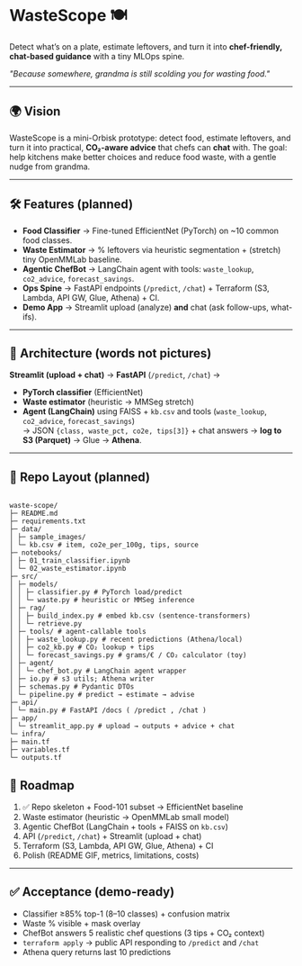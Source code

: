 # WasteScope 🍽️
Detect what’s on a plate, estimate leftovers, and turn it into **chef-friendly, chat-based guidance** with a tiny MLOps spine.

*"Because somewhere, grandma is still scolding you for wasting food."*

---

## 🌍 Vision
WasteScope is a mini-Orbisk prototype: detect food, estimate leftovers, and turn it into practical, **CO₂-aware advice** that chefs can **chat** with. The goal: help kitchens make better choices and reduce food waste, with a gentle nudge from grandma.

---

## 🛠️ Features (planned)
- **Food Classifier** → Fine-tuned EfficientNet (PyTorch) on ~10 common food classes.  
- **Waste Estimator** → % leftovers via heuristic segmentation + (stretch) tiny OpenMMLab baseline.  
- **Agentic ChefBot** → LangChain agent with tools: `waste_lookup`, `co2_advice`, `forecast_savings`.  
- **Ops Spine** → FastAPI endpoints (`/predict`, `/chat`) + Terraform (S3, Lambda, API GW, Glue, Athena) + CI.  
- **Demo App** → Streamlit upload (analyze) **and** chat (ask follow-ups, what-ifs).

---

## 🧩 Architecture (words not pictures)
**Streamlit (upload + chat)** → **FastAPI** (`/predict`, `/chat`) →  
- **PyTorch classifier** (EfficientNet)  
- **Waste estimator** (heuristic → MMSeg stretch)  
- **Agent (LangChain)** using FAISS + `kb.csv` and tools (`waste_lookup`, `co2_advice`, `forecast_savings`)  
→ JSON `{class, waste_pct, co2e, tips[3]}` + chat answers → **log to S3 (Parquet)** → Glue → **Athena**.

---

## 📂 Repo Layout (planned)


```

waste-scope/
├─ README.md
├─ requirements.txt
├─ data/
│ ├─ sample_images/
│ └─ kb.csv # item, co2e_per_100g, tips, source
├─ notebooks/
│ ├─ 01_train_classifier.ipynb
│ └─ 02_waste_estimator.ipynb
├─ src/
│ ├─ models/
│ │ ├─ classifier.py # PyTorch load/predict
│ │ └─ waste.py # heuristic or MMSeg inference
│ ├─ rag/
│ │ ├─ build_index.py # embed kb.csv (sentence-transformers)
│ │ └─ retrieve.py
│ ├─ tools/ # agent-callable tools
│ │ ├─ waste_lookup.py # recent predictions (Athena/local)
│ │ ├─ co2_kb.py # CO₂ lookup + tips
│ │ └─ forecast_savings.py # grams/€ / CO₂ calculator (toy)
│ ├─ agent/
│ │ └─ chef_bot.py # LangChain agent wrapper
│ ├─ io.py # s3 utils; Athena writer
│ ├─ schemas.py # Pydantic DTOs
│ └─ pipeline.py # predict → estimate → advise
├─ api/
│ └─ main.py # FastAPI /docs ( /predict , /chat )
├─ app/
│ └─ streamlit_app.py # upload → outputs + advice + chat
└─ infra/
├─ main.tf
├─ variables.tf
└─ outputs.tf

```


## 🚀 Roadmap
1. ✅ Repo skeleton + Food-101 subset → EfficientNet baseline  
2. Waste estimator (heuristic → OpenMMLab small model)  
3. Agentic ChefBot (LangChain + tools + FAISS on `kb.csv`)  
4. API (`/predict`, `/chat`) + Streamlit (upload + chat)  
5. Terraform (S3, Lambda, API GW, Glue, Athena) + CI  
6. Polish (README GIF, metrics, limitations, costs)  

---

## ✅ Acceptance (demo-ready)
- Classifier ≥85% top-1 (8–10 classes) + confusion matrix  
- Waste % visible + mask overlay  
- ChefBot answers 5 realistic chef questions (3 tips + CO₂ context)  
- `terraform apply` → public API responding to `/predict` and `/chat`  
- Athena query returns last 10 predictions
